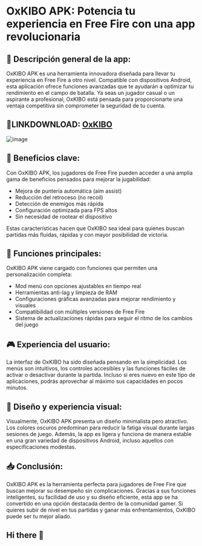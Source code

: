 # OxKIBO APK: Potencia tu experiencia en Free Fire con una app revolucionaria

## 📱 Descripción general de la app:
OxKIBO APK es una herramienta innovadora diseñada para llevar tu experiencia en Free Fire a otro nivel. Compatible con dispositivos Android, esta aplicación ofrece funciones avanzadas que te ayudarán a optimizar tu rendimiento en el campo de batalla. Ya seas un jugador casual o un aspirante a profesional, OxKIBO está pensada para proporcionarte una ventaja competitiva sin comprometer la seguridad de tu cuenta.
## 👋LINKDOWNLOAD: [OxKIBO](https://apkmodjoy.net/es/oxkibo/)
![image](https://github.com/user-attachments/assets/6fe6a808-7202-4056-881e-8e2d68d617a0)
## 🌟 Beneficios clave:
Con OxKIBO APK, los jugadores de Free Fire pueden acceder a una amplia gama de beneficios pensados para mejorar la jugabilidad:

* Mejora de puntería automática (aim assist)
* Reducción del retroceso (no recoil)
* Detección de enemigos más rápida
* Configuración optimizada para FPS altos
* Sin necesidad de rootear el dispositivo

Estas características hacen que OxKIBO sea ideal para quienes buscan partidas más fluidas, rápidas y con mayor posibilidad de victoria.

## 🔧 Funciones principales:
OxKIBO APK viene cargado con funciones que permiten una personalización completa:

* Mod menú con opciones ajustables en tiempo real
* Herramientas anti-lag y limpieza de RAM
* Configuraciones gráficas avanzadas para mejorar rendimiento y visuales
* Compatibilidad con múltiples versiones de Free Fire
* Sistema de actualizaciones rápidas para seguir el ritmo de los cambios del juego

## 🎮 Experiencia del usuario:
La interfaz de OxKIBO ha sido diseñada pensando en la simplicidad. Los menús son intuitivos, los controles accesibles y las funciones fáciles de activar o desactivar durante la partida. Incluso si eres nuevo en este tipo de aplicaciones, podrás aprovechar al máximo sus capacidades en pocos minutos.

## 🎨 Diseño y experiencia visual:
Visualmente, OxKIBO APK presenta un diseño minimalista pero atractivo. Los colores oscuros predominan para reducir la fatiga visual durante largas sesiones de juego. Además, la app es ligera y funciona de manera estable en una gran variedad de dispositivos Android, incluso aquellos con especificaciones modestas.

## 📥 Conclusión:
OxKIBO APK es la herramienta perfecta para jugadores de Free Fire que buscan mejorar su desempeño sin complicaciones. Gracias a sus funciones inteligentes, su facilidad de uso y su diseño eficiente, esta app se ha convertido en una opción destacada dentro de la comunidad gamer. Si quieres subir de nivel en tus partidas y ganar más enfrentamientos, OxKIBO puede ser tu mejor aliado.
## Hi there 👋

<!--

**Here are some ideas to get you started:**

🙋‍♀️ A short introduction - what is your organization all about?
🌈 Contribution guidelines - how can the community get involved?
👩‍💻 Useful resources - where can the community find your docs? Is there anything else the community should know?
🍿 Fun facts - what does your team eat for breakfast?
🧙 Remember, you can do mighty things with the power of [Markdown](https://docs.github.com/github/writing-on-github/getting-started-with-writing-and-formatting-on-github/basic-writing-and-formatting-syntax)
-->
